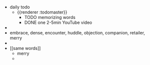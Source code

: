 - daily todo
	- {{renderer :todomaster}}
		- TODO memorizing words
		- DONE one 2-5min YouTube video
-
- embrace, dense, encounter, huddle, objection, companion, retailer, merry
-
- [[same words]]
	- merry
	-